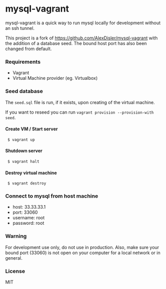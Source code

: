 # mysql-vagrant

mysql-vagrant is a quick way to run mysql locally for development without an ssh tunnel.

This project is a fork of https://github.com/AlexDisler/mysql-vagrant with the 
addition of a database seed. The bound host port has also been changed from default.

### Requirements

* Vagrant
* Virtual Machine provider (eg. Virtualbox)

### Seed database

The `seed.sql` file is run, if it exists, upon creating of the virtual machine.

If you want to reseed you can run `vagrant provision --provision-with seed`.

#### Create VM / Start server

     $ vagrant up
	 
#### Shutdown server

     $ vagrant halt

#### Destroy virtual machine

     $ vagrant destroy

### Connect to mysql from host machine

- host: 33.33.33.1
- port: 33060
- username: root
- password: root

### Warning

For development use only, do not use in production.
Also, make sure your bound port (33060) is not open on your computer for a local network or in general.

### License

MIT